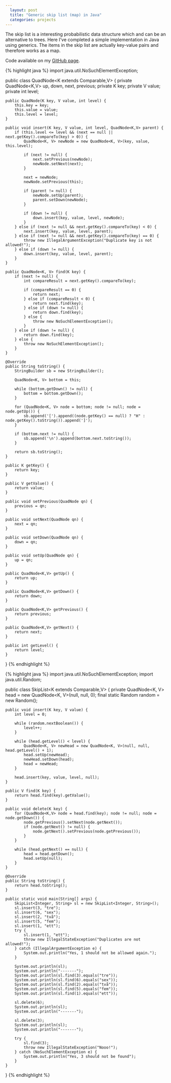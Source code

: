 ```yaml
---
  layout: post
  title: "Generic skip list (map) in Java"
  categories: projects
---
```


The skip list is a interesting probabilistic data structure which and can be an alternative to trees. Here I've completed a simple implementation in Java using generics. The items in the skip list are actually key-value pairs and therefore works as a map.

Code available on my [GitHub page](https://github.com/AntonFagerberg/SkipList-Map-Java).

{% highlight java %}
import java.util.NoSuchElementException;

public class QuadNode<K extends Comparable<K>,V> {
    private QuadNode<K,V>
            up,
            down,
            next,
            previous;
    private K key;
    private V value;
    private int level;

    public QuadNode(K key, V value, int level) {
        this.key = key;
        this.value = value;
        this.level = level;
    }

    public void insert(K key, V value, int level, QuadNode<K,V> parent) {
        if (this.level <= level && (next == null || next.getKey().compareTo(key) > 0)) {
            QuadNode<K, V> newNode = new QuadNode<K, V>(key, value, this.level);

            if (next != null) {
                next.setPrevious(newNode);
                newNode.setNext(next);
            }

            next = newNode;
            newNode.setPrevious(this);

            if (parent != null) {
                newNode.setUp(parent);
                parent.setDown(newNode);
            }

            if (down != null) {
                down.insert(key, value, level, newNode);
            }
        } else if (next != null && next.getKey().compareTo(key) < 0) {
            next.insert(key, value, level, parent);
        } else if (next != null && next.getKey().compareTo(key) == 0) {
            throw new IllegalArgumentException("Duplicate key is not allowed!");
        } else if (down != null) {
            down.insert(key, value, level, parent);
        }
    }

    public QuadNode<K, V> find(K key) {
        if (next != null) {
            int compareResult = next.getKey().compareTo(key);

            if (compareResult == 0) {
                return next;
            } else if (compareResult < 0) {
                return next.find(key);
            } else if (down != null) {
                return down.find(key);
            } else {
                throw new NoSuchElementException();
            }
        } else if (down != null) {
            return down.find(key);
        } else {
            throw new NoSuchElementException();
        }
    }

    @Override
    public String toString() {
        StringBuilder sb = new StringBuilder();

        QuadNode<K, V> bottom = this;

        while (bottom.getDown() != null) {
            bottom = bottom.getDown();
        }

        for (QuadNode<K, V> node = bottom; node != null; node = node.getUp()) {
            sb.append('[').append((node.getKey() == null) ? "H" : node.getKey().toString()).append(']');
        }

        if (bottom.next != null) {
            sb.append('\n').append(bottom.next.toString());
        }

        return sb.toString();
    }

    public K getKey() {
        return key;
    }

    public V getValue() {
        return value;
    }

    public void setPrevious(QuadNode qn) {
        previous = qn;
    }

    public void setNext(QuadNode qn) {
        next = qn;
    }

    public void setDown(QuadNode qn) {
        down = qn;
    }

    public void setUp(QuadNode qn) {
        up = qn;
    }

    public QuadNode<K,V> getUp() {
        return up;
    }

    public QuadNode<K,V> getDown() {
        return down;
    }

    public QuadNode<K,V> getPrevious() {
        return previous;
    }

    public QuadNode<K,V> getNext() {
        return next;
    }

    public int getLevel() {
        return level;
    }
}
{% endhighlight %}

{% highlight java %}
import java.util.NoSuchElementException;
import java.util.Random;

public class SkipList<K extends Comparable<K>,V> {
    private QuadNode<K, V> head = new QuadNode<K, V>(null, null, 0);
    final static Random random = new Random();

    public void insert(K key, V value) {
        int level = 0;

        while (random.nextBoolean()) {
            level++;
        }

        while (head.getLevel() < level) {
            QuadNode<K, V> newHead = new QuadNode<K, V>(null, null, head.getLevel() + 1);
            head.setUp(newHead);
            newHead.setDown(head);
            head = newHead;
        }

        head.insert(key, value, level, null);
    }

    public V find(K key) {
        return head.find(key).getValue();
    }

    public void delete(K key) {
        for (QuadNode<K,V> node = head.find(key); node != null; node = node.getDown()) {
            node.getPrevious().setNext(node.getNext());
            if (node.getNext() != null) {
                node.getNext().setPrevious(node.getPrevious());
            }
        }

        while (head.getNext() == null) {
            head = head.getDown();
            head.setUp(null);
        }
    }

    @Override
    public String toString() {
        return head.toString();
    }

    public static void main(String[] args) {
        SkipList<Integer, String> sl = new SkipList<Integer, String>();
        sl.insert(3, "tre");
        sl.insert(6, "sex");
        sl.insert(2, "två");
        sl.insert(5, "fem");
        sl.insert(1, "ett");
        try {
            sl.insert(1, "ett");
            throw new IllegalStateException("Duplicates are not allowed!");
        } catch (IllegalArgumentException e) {
            System.out.println("Yes, 1 should not be allowed again.");
        }

        System.out.println(sl);
        System.out.println("-------");
        System.out.println(sl.find(3).equals("tre"));
        System.out.println(sl.find(6).equals("sex"));
        System.out.println(sl.find(2).equals("två"));
        System.out.println(sl.find(5).equals("fem"));
        System.out.println(sl.find(1).equals("ett"));

        sl.delete(6);
        System.out.println(sl);
        System.out.println("-------");

        sl.delete(3);
        System.out.println(sl);
        System.out.println("-------");

        try {
            sl.find(3);
            throw new IllegalStateException("Nooo!");
        } catch (NoSuchElementException e) {
            System.out.println("Yes, 3 should not be found");
        }
    }
}
{% endhighlight %}